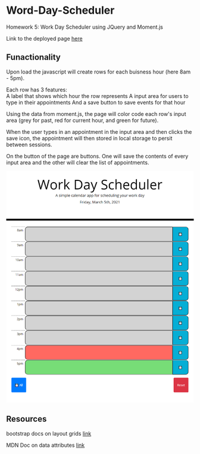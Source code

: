 # Word-Day-Scheduler
Homework 5: Work Day Scheduler using JQuery and Moment.js

Link to the deployed page [here](https://matthewronaldjohnson.github.io/Word-Day-Scheduler/)

## Funactionality

Upon load the javascript will create rows for each buisness hour (here 8am - 5pm).

Each row has 3 features: <br>
    A label that shows which hour the row represents
    A input area for users to type in their appointments 
    And a save button to save events for that hour

Using the data from moment.js, the page will color code each row's input area (grey for past, red for current hour, and green for future).

When the user types in an appointment in the input area and then clicks the save icon, the appointment will then stored in local storage to persit between sessions. 

On the button of the page are buttons. One will save the contents of every input area and the other will clear the list of appointments. 

![page-display](./assets/img/page.PNG)

## Resources 

bootstrap docs on layout grids [link](https://getbootstrap.com/docs/4.5/layout/grid/)

MDN Doc on data attributes [link](https://developer.mozilla.org/en-US/docs/Learn/HTML/Howto/Use_data_attributes)
